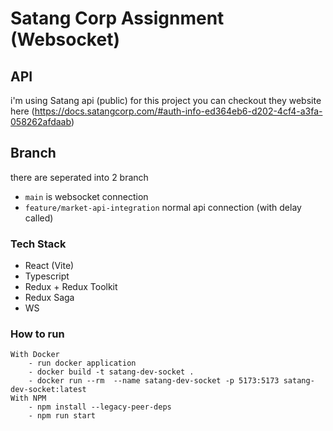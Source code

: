 # Satang Corp Assignment (Websocket)


## API
i'm using Satang api (public) for this project you can checkout they website here (https://docs.satangcorp.com/#auth-info-ed364eb6-d202-4cf4-a3fa-058262afdaab)
## Branch
there are seperated into 2 branch 
- ``` main ``` is websocket connection
- ``` feature/market-api-integration ``` normal api connection (with delay called)
### Tech Stack
- React (Vite)
- Typescript
- Redux + Redux Toolkit
- Redux Saga
- WS

### How to run
    With Docker
        - run docker application
        - docker build -t satang-dev-socket .
        - docker run --rm  --name satang-dev-socket -p 5173:5173 satang-dev-socket:latest
    With NPM
        - npm install --legacy-peer-deps
        - npm run start